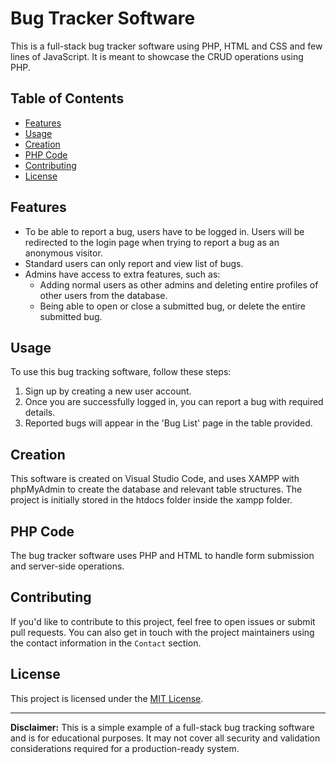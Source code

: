 # Bug Tracker Software
This is a full-stack bug tracker software using PHP, HTML and CSS and few lines of JavaScript. It is meant to showcase the CRUD operations using PHP.

## Table of Contents

- [Features](#features)
- [Usage](#usage)
- [Creation](#creation)
- [PHP Code](#php-code)
- [Contributing](#contributing)
- [License](#license)

## Features

- To be able to report a bug, users have to be logged in. Users will be redirected to the login page when trying to report a bug as an anonymous visitor.
- Standard users can only report and view list of bugs. 
- Admins have access to extra features, such as:
  - Adding normal users as other admins and deleting entire profiles of other users from the database.
  - Being able to open or close a submitted bug, or delete the entire submitted bug.

## Usage

To use this bug tracking software, follow these steps:

1. Sign up by creating a new user account.
2. Once you are successfully logged in, you can report a bug with required details.
3. Reported bugs will appear in the 'Bug List' page in the table provided.

## Creation

This software is created on Visual Studio Code, and uses XAMPP with phpMyAdmin to create the database and relevant table structures. The project is initially stored in the htdocs folder inside the xampp folder.

## PHP Code

The bug tracker software uses PHP and HTML to handle form submission and server-side operations. 

## Contributing

If you'd like to contribute to this project, feel free to open issues or submit pull requests. You can also get in touch with the project maintainers using the contact information in the `Contact` section.

## License

This project is licensed under the [MIT License](https://opensource.org/license/mit/).

---

**Disclaimer:** This is a simple example of a full-stack bug tracking software and is for educational purposes. It may not cover all security and validation considerations required for a production-ready system.
